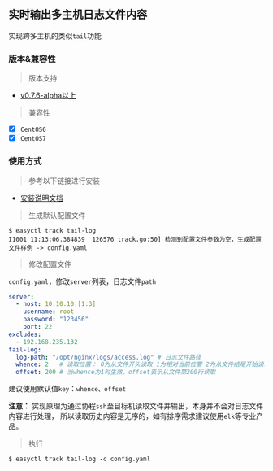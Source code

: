 ## 实时输出多主机日志文件内容

实现跨多主机的类似`tail`功能

### 版本&兼容性

> 版本支持

- [v0.7.6-alpha以上](https://github.com/weiliang-ms/easyctl/releases/)

> 兼容性

- [x] `CentOS6` 
- [x] `CentOS7`

### 使用方式

> 参考以下链接进行安装

- [安装说明文档](../安装文档/README.md)

> 生成默认配置文件

```shell
$ easyctl track tail-log
I1001 11:13:06.384839  126576 track.go:50] 检测到配置文件参数为空，生成配置文件样例 -> config.yaml
```

> 修改配置文件

`config.yaml`，修改`server`列表，日志文件`path`

```yaml
server:
  - host: 10.10.10.[1:3]
    username: root
    password: "123456"
    port: 22
excludes:
  - 192.168.235.132
tail-log:
  log-path: "/opt/nginx/logs/access.log" # 日志文件路径
  whence: 2   # 读取位置： 0为从文件开头读取 1为相对当前位置 2为从文件结尾开始读取
  offset: 200 # 当whence为1时生效，offset表示从文件第200行读取
```

建议使用默认值`key`：`whence、offset`

**注意：** 实现原理为通过协程`ssh`至目标机读取文件并输出，本身并不会对日志文件内容进行处理，
所以读取历史内容是无序的，如有排序需求建议使用`elk`等专业产品。

> 执行

```shell
$ easyctl track tail-log -c config.yaml
```